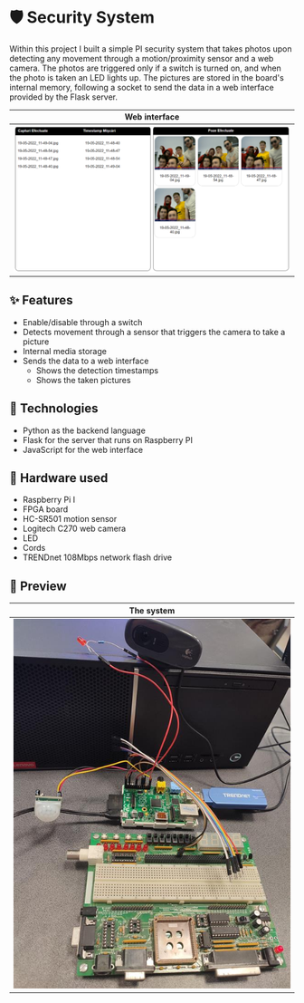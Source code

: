 # 🛡️ Security System

Within this project I built a simple PI security system that takes photos upon detecting any movement through a motion/proximity sensor and a web camera. The photos are triggered only if a switch is turned on, and when the photo is taken an LED lights up. The pictures are stored in the board's internal memory, following a socket to send the data in a web interface provided by the Flask server.

| Web interface |
| :-: |
| <img src="art/web_interface.png" width="800px"/> |

## ✨ Features

- Enable/disable through a switch
- Detects movement through a sensor that triggers the camera to take a picture
- Internal media storage
- Sends the data to a web interface
  - Shows the detection timestamps
  - Shows the taken pictures

## 🔮 Technologies

- Python as the backend language
- Flask for the server that runs on Raspberry PI
- JavaScript for the web interface

## 💾 Hardware used

- Raspberry Pi I
- FPGA board
- HC-SR501 motion sensor
- Logitech C270 web camera
- LED
- Cords
- TRENDnet 108Mbps network flash drive

## 👀 Preview

| The system |
| :-: |
| <img src="art/system.jpeg" width="500px"/> |
